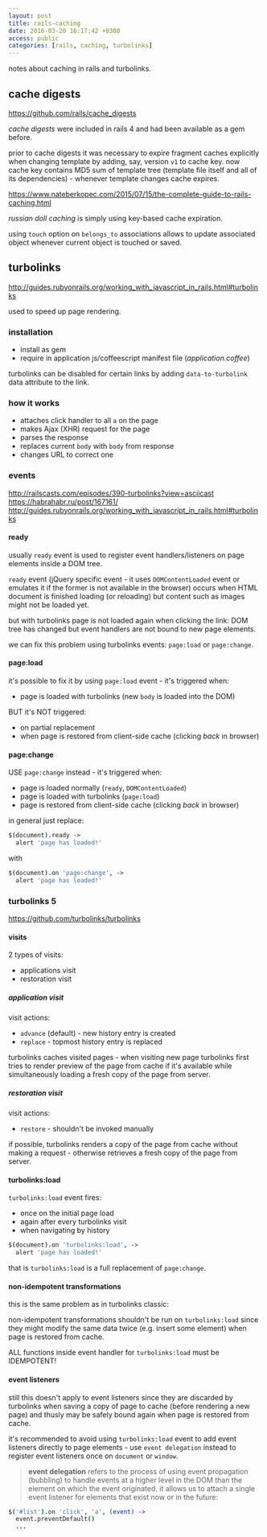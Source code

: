 ```yaml
---
layout: post
title: rails-caching
date: 2016-03-20 16:17:42 +0300
access: public
categories: [rails, caching, turbolinks]
---
```


notes about caching in rails and turbolinks.

<!-- more -->

## cache digests

<https://github.com/rails/cache_digests>

*cache digests* were included in rails 4 and had been available as a gem before.

prior to cache digests it was necessary to expire fragment caches explicitly
when changing template by adding, say, version `v1` to cache key.
now cache key contains MD5 sum of template tree (template file itself and
all of its dependencies) - whenever template changes cache expires.

<https://www.nateberkopec.com/2015/07/15/the-complete-guide-to-rails-caching.html>

*russian doll caching* is simply using key-based cache expiration.

using `touch` option on `belongs_to` associations allows to update
associated object whenever current object is touched or saved.

## turbolinks

<http://guides.rubyonrails.org/working_with_javascript_in_rails.html#turbolinks>

used to speed up page rendering.

### installation

- install as gem
- require in application js/coffeescript manifest file (_application.coffee_)

turbolinks can be disabled for certain links by adding `data-to-turbolink`
data attribute to the link.

### how it works

- attaches click handler to all `a` on the page
- makes Ajax (XHR) request for the page
- parses the response
- replaces current `body` with `body` from response
- changes URL to correct one

### events

<http://railscasts.com/episodes/390-turbolinks?view=asciicast>
<https://habrahabr.ru/post/167161/>
<http://guides.rubyonrails.org/working_with_javascript_in_rails.html#turbolinks>

#### ready

usually `ready` event is used to register event handlers/listeners
on page elements inside a DOM tree.

`ready` event (jQuery specific event - it uses `DOMContentLoaded` event or
emulates it if the former is not available in the browser) occurs when HTML
document is finished loading (or reloading) but content such as images
might not be loaded yet.

but with turbolinks page is not loaded again when clicking the link:
DOM tree has changed but event handlers are not bound to new page elements.

we can fix this problem using turbolinks events: `page:load` or `page:change`.

#### page:load

it's possible to fix it by using `page:load` event - it's triggered when:

- page is loaded with turbolinks (new `body` is loaded into the DOM)

BUT it's NOT triggered:

- on partial replacement
- when page is restored from client-side cache (clicking *back* in browser)

#### page:change

USE `page:change` instead - it's triggered when:

- page is loaded normally (`ready`, `DOMContentLoaded`)
- page is loaded with turbolinks (`page:load`)
- page is restored from client-side cache (clicking *back* in browser)

in general just replace:

```coffeescript
$(document).ready ->
  alert 'page has loaded!'
```

with

```coffeescript
$(document).on 'page:change', ->
  alert 'page has loaded!'
```

### turbolinks 5

<https://github.com/turbolinks/turbolinks>

#### visits

2 types of visits:

- applications visit
- restoration visit

##### application visit

visit actions:

- `advance` (default) - new history entry is created
- `replace` - topmost history entry is replaced

turbolinks caches visited pages - when visiting new page turbolinks first
tries to render preview of the page from cache if it's available while
simultaneously loading a fresh copy of the page from server.

##### restoration visit

visit actions:

- `restore` - shouldn't be invoked manually

if possible, turbolinks renders a copy of the page from cache without
making a request - otherwise retrieves a fresh copy of the page from server.

#### turbolinks:load

`turbolinks:load` event fires:

- once on the initial page load
- again after every turbolinks visit
- when navigating by history

```coffeescript
$(document).on 'turbolinks:load', ->
  alert 'page has loaded!'
```

that is `turbolinks:load` is a full replacement of `page:change`.

#### non-idempotent transformations

this is the same problem as in turbolinks classic:

non-idempotent transformations shouldn't be run on `turbolinks:load`
since they might modify the same data twice (e.g. insert some element)
when page is restored from cache.

ALL functions inside event handler for `turbolinks:load` must be IDEMPOTENT!

#### event listeners

still this doesn't apply to event listeners since they are discarded by
turbolinks when saving a copy of page to cache (before rendering a new page)
and thusly may be safely bound again when page is restored from cache.

it's recommended to avoid using `turbolinks:load` event to add
event listeners directly to page elements - use `event delegation`
instead to register event listeners once on `document` or `window`.

> **event delegation** refers to the process of using event propagation (bubbling)
> to handle events at a higher level in the DOM than the element on which
> the event originated. it allows us to attach a single event listener for
> elements that exist now or in the future:

```coffeescript
$('#list').on 'click', 'a', (event) ->
  event.preventDefault()
  ...
```
